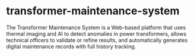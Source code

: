 # transformer-maintenance-system
The Transformer Maintenance System is a Web-based platform that uses thermal imaging and AI to detect anomalies in power transformers, allows technical officers to validate or refine results, and automatically generates digital maintenance records with full history tracking.
